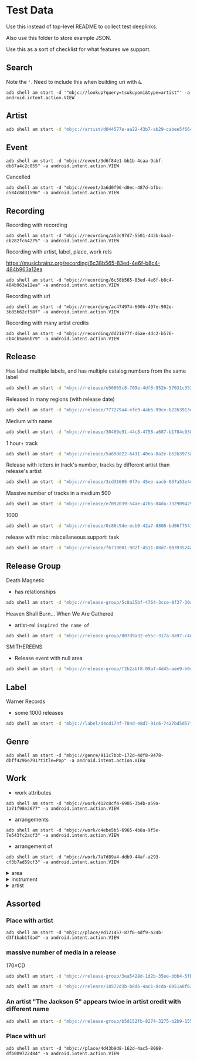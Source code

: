 # Test Data

Use this instead of top-level README to collect test deeplinks.

Also use this folder to store example JSON.

Use this as a sort of checklist for what features we support.

## Search

Note the `'`. Need to include this when building uri with `&`.

```shell
adb shell am start -d '"mbjc://lookup?query=tsukuyomi&type=artist"' -a android.intent.action.VIEW
```

## Artist

```sh
adb shell am start -d "mbjc://artist/d044577e-aa22-43b7-ab29-cabee5f6643c" -a android.intent.action.VIEW
```

## Event

```shell
adb shell am start -d "mbjc://event/3d6f84e1-bb1b-4caa-9abf-db67a4c2c055" -a android.intent.action.VIEW
```

Cancelled
```shell
adb shell am start -d "mbjc://event/3a6d0f96-d0ec-487d-bfbc-c584c8d31596" -a android.intent.action.VIEW
```


## Recording

Recording with recording

```shell
adb shell am start -d "mbjc://recording/a53c97d7-5501-443b-baa3-cb282fc64275" -a android.intent.action.VIEW
```
Recording with artist, label, place, work rels

https://musicbrainz.org/recording/6c38b565-83ed-4e6f-b8c4-484b963a12ea
```shell
adb shell am start -d "mbjc://recording/6c38b565-83ed-4e6f-b8c4-484b963a12ea" -a android.intent.action.VIEW
```

Recording with url

```shell
adb shell am start -d "mbjc://recording/ac474974-600b-497e-902e-3b85b62cf58f" -a android.intent.action.VIEW
```

Recording with many artist credits

```shell
adb shell am start -d "mbjc://recording/dd21677f-d6ae-4dc2-b576-cb4cb5a66b79" -a android.intent.action.VIEW
```



## Release


Has label multiple labels, and has multiple catalog numbers from the same label
```sh
adb shell am start -d "mbjc://release/e56065c8-709e-4df8-952b-57031c352a03" -a android.intent.action.VIEW
```

Released in many regions (with release date)
```sh
adb shell am start -d "mbjc://release/777279a4-efe9-4ab6-99ce-b2263913c93d" -a android.intent.action.VIEW
```

Medium with name
```sh
adb shell am start -d "mbjc://release/30409e91-44c8-4758-a687-b1784c938cc4" -a android.intent.action.VIEW
```

1 hour+ track
```sh
adb shell am start -d "mbjc://release/5a69dd22-6431-40ea-8a2e-b52b3973a60f" -a android.intent.action.VIEW
```

Release with letters in track's number, tracks by different artist than release's artist
```sh
adb shell am start -d "mbjc://release/3cd31605-0f7e-45ee-aacb-637a53e4c367" -a android.intent.action.VIEW
```

Massive number of tracks in a medium
500
```sh
adb shell am start -d "mbjc://release/e7092039-54ae-4765-84da-732909429c92" -a android.intent.action.VIEW
```
1000
```sh
adb shell am start -d "mbjc://release/0c86c9de-ecb0-42a7-8808-bd06f7541f53" -a android.intent.action.VIEW
```

release with misc: miscellaneous support: task
```sh
adb shell am start -d "mbjc://release/f6719001-9d2f-4511-88d7-80393524aa23" -a android.intent.action.VIEW
```



## Release Group

Death Magnetic
- has relationships

```sh
adb shell am start -d "mbjc://release-group/5c8a25bf-4764-3cce-8f37-30af79d3b101" -a android.intent.action.VIEW
```

Heaven Shall Burn… When We Are Gathered
- artist-rel `inspired the name of`

```sh
adb shell am start -d "mbjc://release-group/807d9a32-e55c-317a-8a97-c4d5eaaa38b0" -a android.intent.action.VIEW
```

SMITHEREENS
- Release event with null area
```sh
adb shell am start -d "mbjc://release-group/f2b2abf8-09af-4d45-aee9-b0c99d4fcabc" -a android.intent.action.VIEW
```


## Label


Warner Records
- some 1000 releases

```sh
adb shell am start -d "mbjc://label/d4cd174f-784d-48d7-91c6-7427bd5d57fe" -a android.intent.action.VIEW
```


## Genre

```shell
adb shell am start -d "mbjc://genre/911c7bbb-172d-4df8-9478-dbff4296e791?title=Pop" -a android.intent.action.VIEW
```


## Work

- work attributes

```shell
adb shell am start -d "mbjc://work/412c8cf4-6905-3b4b-a59a-1a71f98e2677" -a android.intent.action.VIEW
```

- arrangements

```shell
adb shell am start -d "mbjc://work/c4ebe5b5-6965-4b8a-9f5e-7e543fc2acf3" -a android.intent.action.VIEW
```

- arrangement of

```shell
adb shell am start -d "mbjc://work/7a7d89a4-ddb9-44af-a293-cf3b7ad59cf3" -a android.intent.action.VIEW
```


<details><summary>area</summary><blockquote>

## Kenya
- parts, instruments, genre, url

```shell
adb shell am start -d "mbjc://area/023da4a0-acee-3fb1-b91e-5de74ccf787b" -a android.intent.action.VIEW
```

## New York
- part of

```shell
adb shell am start -d "mbjc://area/74e50e58-5deb-4b99-93a2-decbb365c07f" -a android.intent.action.VIEW
```

</blockquote></details>

<details><summary>instrument</summary><blockquote>

## electric guitar
- used in, derivations, derived from, has hybrids, Wikidata

```shell
adb shell am start -d "mbjc://instrument/7ee8ebf5-3aed-4fc8-8004-49f4a8c45a87" -a android.intent.action.VIEW
```

## biwa
- from, picture

```shell
adb shell am start -d "mbjc://instrument/1b165fa4-8510-4a3e-a2b5-2d38baf55176" -a android.intent.action.VIEW
```

## tubon
- `invented by` a label

```shell
adb shell am start -d "mbjc://instrument/e346ac37-b617-4c12-b54d-d25474b6c7b7" -a android.intent.action.VIEW
```

</blockquote></details>


<details><summary>artist</summary><blockquote>

## The Rolling Stones
- Many release groups (~950)
- 10 browse requests

```shell
adb shell am start -d "mbjc://artist/b071f9fa-14b0-4217-8e97-eb41da73f598" -a android.intent.action.VIEW
```

## Wolfgang Amadeus Mozart
- Huge number of release groups (~4600)

```shell
adb shell am start -d "mbjc://artist/b972f589-fb0e-474e-b64a-803b0364fa75" -a android.intent.action.VIEW
```

## Various Artist
- Massive number of release groups (~210880)

```shell
adb shell am start -d "mbjc://artist/89ad4ac3-39f7-470e-963a-56509c546377" -a android.intent.action.VIEW
```

</blockquote></details>


## Assorted



### Place with artist


```shell
adb shell am start -d "mbjc://place/ed121457-87f6-4df9-a24b-d3f1bab1fdad" -a android.intent.action.VIEW
```











### massive number of media in a release

170×CD

```sh
adb shell am start -d "mbjc://release-group/3ea5428d-1d2b-35ee-bbb4-5fb7171a7269" -a android.intent.action.VIEW
```

```sh
adb shell am start -d "mbjc://release/18572d3b-b8d6-4ac1-8cda-6951a8f625d5" -a android.intent.action.VIEW
```



### An artist "The Jackson 5" appears twice in artist credit with different name

```sh
adb shell am start -d "mbjc://release-group/b5d152fb-8274-3275-b2b9-155859fc0056" -a android.intent.action.VIEW
```





### Place with url


```shell
adb shell am start -d "mbjc://place/4d43b9d8-162d-4ac5-8068-dfb009722484" -a android.intent.action.VIEW
```
